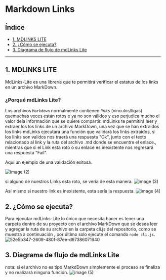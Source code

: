 # Markdown Links

## Índice

* [1. MDLINKS LITE](#1-MDLINKS-LITE)
* [2.  ¿Cómo se ejecuta?](#2-¿Cómo-se-ejecuta?)
* [3. Diagrama de flujo de mdLinks Lite](#3-Diagrama-de-flujo-de-mdLinks-Lite)


***

## 1. MDLINKS LITE
MdLinks-Lite es una librería que te permitirá verificar el estatus de los links en un archivo MarkDown.

### ¿Porqué mdLinks Lite?
Los archivos `Markdown` normalmente contienen _links_ (vínculos/ligas) quemuchas veces están rotos o ya no son válidos y eso perjudica mucho el valor dela información que se quiere compartir.
mdLinks te permitirá leer y extraer los los links de un archivo MarkDown, una vez que se han extraídos los links mdLinks ejecutará una función que validará los links extraídos, si los links son validos nos traerá una respuesta "Ok", junto con el texto relacionado al link y la ruta del archivo .md donde se encuentre el enlace., mientras que si el Link esta roto o su enlace es inexistente nos regresará una respuesta "Fail".

Aquí un ejemplo de una validación exitosa.

![image (2)](https://github.com/MarianaMagallanestb/DEV005-md-links-lite/assets/124655049/8c821eae-814f-43b8-a629-dcd94e07df63)

si alguno de nuestros Links esta roto, se vería de esta manera. 
![image (3)](https://github.com/MarianaMagallanestb/DEV005-md-links-lite/assets/124655049/f68b98ed-100e-4325-869e-f70e229c4604)

Así mismo si nuestro link es inexistente, esta sería la respuesta.
![image (4)](https://github.com/MarianaMagallanestb/DEV005-md-links-lite/assets/124655049/fac674cc-f575-43d8-88a7-b79276db8984)


## 2. ¿Cómo se ejecuta?
Para ejecutar mdLinks-Lite lo único que necesita hacer es tener una carpeta dentro de su proyecto con el archivo MarkDown que se desea leer y agregar la ruta de su archivo en la carpeta cli.js del repositorio, como se muestra a continuación , por último solo ejecute el comando `node cli.js`.
![52e5b347-2609-480f-87ee-d97386071640](https://github.com/MarianaMagallanestb/DEV005-md-links-lite/assets/124655049/ff6b4044-b56d-4aa4-8e29-90c66a809d85)


## 3. Diagrama de flujo de mdLinks Lite
nota: si el archivo no es tipo MarkdDown simplemente el proceso se finaliza y no realizará ninguna función.
![image (5)](https://github.com/MarianaMagallanestb/DEV005-md-links-lite/assets/124655049/3da98df8-6ced-49c9-bc46-511201bfd398)



